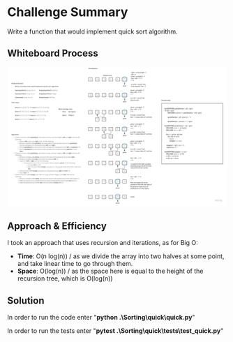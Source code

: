 # Challenge Summary
<!-- Description of the challenge -->
Write a function that would implement quick sort algorithm.

## Whiteboard Process
<!-- Embedded whiteboard image -->
![White Board Pic](imgs/quick_sort.jpg)

## Approach & Efficiency
<!-- What approach did you take? Why? What is the Big O space/time for this approach? -->
I took an approach that uses recursion and iterations, as for Big O:

- **Time**: O(n log(n)) / as we divide the array into two halves at some point, and take linear time to go through them.
- **Space**: O(log(n)) / as the space here is equal to the height of the recursion tree, which is O(log(n))

## Solution
<!-- Show how to run your code, and examples of it in action -->

In order to run the code enter "**python .\Sorting\quick\quick.py**"

In order to run the tests enter "**pytest .\Sorting\quick\tests\test_quick.py**"
